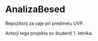# AnalizaBesed
Repozitorij za vaje pri predmetu UVP.

Avtorji tega projekta so študenti 1. letnika.
